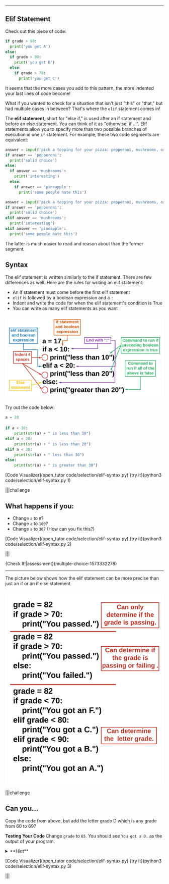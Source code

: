 ----------
## Elif Statement

Check out this piece of code:

```python
if grade > 90:
  print('you get A')
else:
  if grade > 80:
    print('you get B')
  else:
    if grade > 70:
      print('you get C')
```

It seems that the more cases you add to this pattern, the more indented your last lines of code become!

What if you wanted to check for a situation that isn't just "this" or "that," but had multiple cases in between? That's where the `elif` statement comes in!

The **elif statement**, short for "else if," is used after an if statement and before an else statement. You can think of it as "otherwise, if ...". Elif statements allow you to specify more than two possible branches of execution in one `if` statement. For example, these two code segments are equivalent:

```python
answer = input('pick a topping for your pizza: pepperoni, mushrooms, or pineapple')
if answer == 'pepperoni':
  print('solid choice')
else:
  if answer == 'mushrooms':
    print('interesting')
  else:
    if answer == 'pineapple':
      print('some people hate this')
```

```python
answer = input('pick a topping for your pizza: pepperoni, mushrooms, or pineapple')
if answer == 'pepperoni':
  print('solid choice')
elif answer == 'mushrooms':
  print('interesting')
elif answer == 'pineapple':
  print('some people hate this')
```

The latter is much easier to read and reason about than the former segment.

## Syntax

The elif statement is written similarly to the if statement. There are few differences as well. Here are the rules for writing an elif statement:

* An if statement must come before the first elif statement
* `elif` is followed by a boolean expression and a `:`
* Indent and write the code for when the elif statement's condition is True
* You can write as many elif statements as you want

![elif Statement](.guides/images/elif-statement.png)

Try out the code below:
```python
a = 20

if a < 10:
    print(str(a) + " is less than 10")
elif a < 20:
    print(str(a) + " is less than 20")
elif a < 30:
    print(str(a) + " less than 30")
else:
    print(str(a) + " is greater than 30")
```

[Code Visualizer](open_tutor code/selection/elif-syntax.py)
{try it}(python3 code/selection/elif-syntax.py 1)

|||challenge
## What happens if you:
* Change `a` to `0`?
* Change `a` to `100`?
* Change `a` to `30`? (How can you fix this?)

[Code Visualizer](open_tutor code/selection/elif-syntax.py)
{try it}(python3 code/selection/elif-syntax.py 2)

|||

{Check It!|assessment}(multiple-choice-1573332278)

----

The picture below shows how the elif statement can be more precise than just an if or an if else statement

![elif Statement](.guides/images/if-vs-else-vs-elif.png)

|||challenge
## Can you...
Copy the code from above, but add the letter grade D which is any grade from 60 to 69?

**Testing Your Code**
Change `grade` to `65`. You should see `You got a D.` as the output of your program.

<details><summary>**Hint**</summary>You need to change the if statement and add another elif statement.</details>

[Code Visualizer](open_tutor code/selection/elif-syntax.py)
{try it}(python3 code/selection/elif-syntax.py 3)

|||
